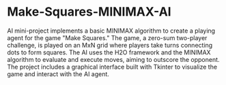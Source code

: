 # Make-Squares-MINIMAX-AI

AI mini-project implements a basic MINIMAX algorithm to create a playing agent for the game "Make Squares." The game, a zero-sum two-player challenge, is played on an MxN grid where players take turns connecting dots to form squares. The AI uses the H2O framework and the MINIMAX algorithm to evaluate and execute moves, aiming to outscore the opponent. The project includes a graphical interface built with Tkinter to visualize the game and interact with the AI agent.
